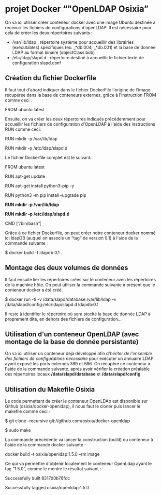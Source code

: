 ﻿# **projet Docker “"OpenLDAP Osixia”**
On va ici utiliser créer conteneur docker avec une image Ubuntu destinée à recevoir les fichiers de configurations d'openLDAP. Il est nécessaire pour cela de créer les deux répertoires suivants : 

- /var/lib/ldap : répertoire système pour accueillir des librairies (exécutables) spécifiques (ex: \_*db.004, \_*db.001) et la base de donnée LDAP au format binaire (objectClass.bdb)
- /etc/ldap/slapd.d : répertoire destiné à accueillir le fichier texte de configuration slapd.conf
## **Création du fichier Dockerfile**
Il faut tout d'abord indiquer dans le fichier DockerFile l'origine de l'image récupérée dans la base de conteneurs externes, grâce à l'instruction FROM comme ceci :

FROM ubuntu:latest

Ensuite, on va créer les deux répertoires indiqués précédemment pour accueillir les fichiers de configuration d'OpenLDAP à l'aide des instructions RUN comme ceci:

RUN mkdir -p /var/lib/ldap

RUN mkdir -p /etc/ldap/slapd.d

Le fichier Dockerfile complet est le suivant:

FROM ubuntu:latest

RUN apt-get update

RUN apt-get install python3-pip -y 

RUN python3 -m pip install –upgrade pip

**RUN mkdir -p /var/lib/ldap**

**RUN mkdir -p /etc/ldap/slapd.d**

CMD [“/bin/bash”]

Grâce à ce fichier Dockerfile, on peut créer notre conteneur docker nommé ici ldapDB (auquel on associe un “tag” de version 0.1) à l'aide de la commande suivante :

$ docker build -t ldapdb:0.1 .
## **Montage des deux volumes de données**
Il faut ensuite lier les répertoires créés sur le conteneur avec les répertoires de la machine hôte. On peut utiliser la commande suivante à présent que le conteneur docker a été créé.

$ docker run -ti -v /data/slapd/database:/var/lib/ldap -v /data/slapd/config:/etc/ldap/slapd.d ldapdb:0.1

Il reste à identifier le répertoire où sera stocké la base de donnée LDAP à proprement dite, en dehors des fichiers de configuration…
## **Utilisation d'un conteneur OpenLDAP (avec montage de la base de donnée persistante)**
On va ici utiliser un conteneur déjà développé afin d'*hériter de l'ensemble des fichiers de configurations nécessaire* pour exécuter un annuaire LDAP ayant exposé les ports externes 389 et 686. On récupère ce conteneur à l'aide de la commande suivante, après avoir vérifier la création préalable des répertoires locaux **/data/slapd/database** et **/data/slapd/config**
## **Utilisation du Makefile Osixia**
Le code permettant de créer le conteneur OpenLDAp est disponible sur Github (osixia/docker-openldap), il nous faut le cloner puis lancer le makefile comme ceci :

$ git clone –recursive git://github.com/osixia/docker-openldap

$ sudo make

La commande précédente va lancer la construction (build) du conteneur à l'aide de la commande docker suivante :

docker build -t osixia/openldap:1.5.0 –rm image

Ce qui va permettre d'obtenir localement le conteneur OpenLdap ayant le tag “1.5.0”, comme le montre le résultat suivant :

Successfully built 8317d0b76fdc

Successfully tagged osixia/openldap:1.5.0
